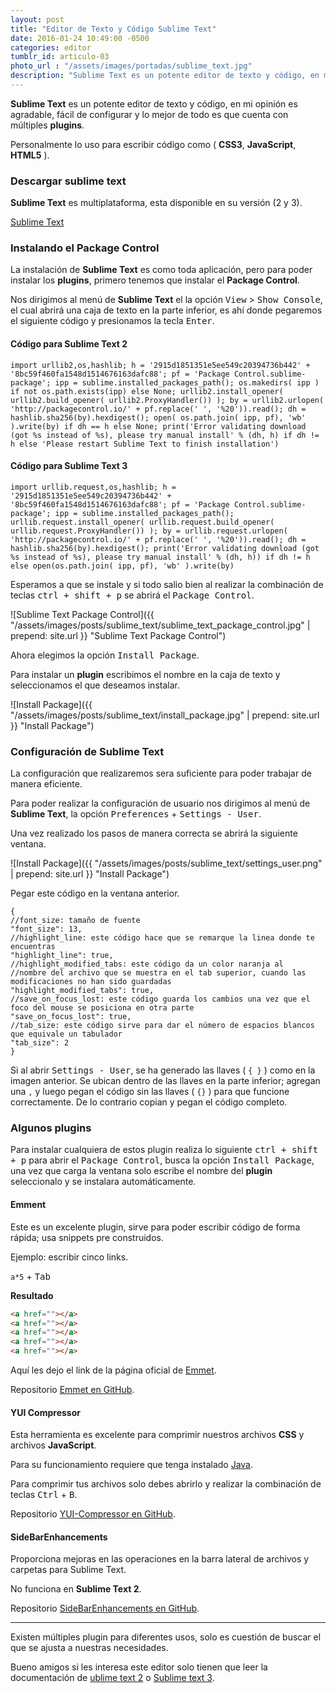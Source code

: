 ```yaml
---
layout: post
title: "Editor de Texto y Código Sublime Text"
date: 2016-01-24 10:49:00 -0500
categories: editor
tumblr_id: articulo-03
photo_url : "/assets/images/portadas/sublime_text.jpg"
description: "Sublime Text es un potente editor de texto y código, en mi opinión es agradable,  fácil de configurar y lo mejor de todo es que cuenta con múltiples plugins"
---
```


**Sublime Text** es un potente editor de texto y código, en mi opinión es agradable,  fácil de configurar y lo mejor de todo es que cuenta con múltiples **plugins**.

Personalmente lo uso para escribir código como ( **CSS3**, **JavaScript**, **HTML5** ).

### Descargar sublime text

**Sublime Text** es multiplataforma, esta disponible en su versión (2 y 3).

<a class="btn btn-link" href="http://www.sublimetext.com/" target="_blank" rel="nofollow">Sublime Text</a>

### Instalando el Package Control

La instalación de **Sublime Text** es como toda aplicación, pero para poder instalar los **plugins**, primero tenemos que instalar el **Package Control**.

Nos dirigimos al menú de **Sublime Text** el la opción <kbd>View</kbd> > <kbd>Show Console</kbd>, el cual abrirá una caja de texto en la parte inferior, es ahí donde pegaremos el siguiente código y presionamos la tecla <kbd>Enter</kbd>.

#### Código para Sublime Text 2
```shell 
import urllib2,os,hashlib; h = '2915d1851351e5ee549c20394736b442' + '8bc59f460fa1548d1514676163dafc88'; pf = 'Package Control.sublime-package'; ipp = sublime.installed_packages_path(); os.makedirs( ipp ) if not os.path.exists(ipp) else None; urllib2.install_opener( urllib2.build_opener( urllib2.ProxyHandler()) ); by = urllib2.urlopen( 'http://packagecontrol.io/' + pf.replace(' ', '%20')).read(); dh = hashlib.sha256(by).hexdigest(); open( os.path.join( ipp, pf), 'wb' ).write(by) if dh == h else None; print('Error validating download (got %s instead of %s), please try manual install' % (dh, h) if dh != h else 'Please restart Sublime Text to finish installation')
```

#### Código para Sublime Text 3

```shell
import urllib.request,os,hashlib; h = '2915d1851351e5ee549c20394736b442' + '8bc59f460fa1548d1514676163dafc88'; pf = 'Package Control.sublime-package'; ipp = sublime.installed_packages_path(); urllib.request.install_opener( urllib.request.build_opener( urllib.request.ProxyHandler()) ); by = urllib.request.urlopen( 'http://packagecontrol.io/' + pf.replace(' ', '%20')).read(); dh = hashlib.sha256(by).hexdigest(); print('Error validating download (got %s instead of %s), please try manual install' % (dh, h)) if dh != h else open(os.path.join( ipp, pf), 'wb' ).write(by)
```

Esperamos a que se instale y si todo salio bien al realizar la combinación de teclas <kbd>ctrl + shift + p</kbd> se abrirá el <kbd>Package Control</kbd>.

![Sublime Text Package Control]({{ "/assets/images/posts/sublime_text/sublime_text_package_control.jpg" | prepend: site.url }} "Sublime Text Package Control")

Ahora elegimos la opción <kbd>Install Package</kbd>.

Para instalar un **plugin** escribimos el nombre en la caja de texto y seleccionamos el que deseamos instalar.

![Install Package]({{ "/assets/images/posts/sublime_text/install_package.jpg" | prepend: site.url }} "Install Package")

### Configuración de Sublime Text

 La configuración que realizaremos sera suficiente para poder trabajar de manera eficiente.

Para poder realizar la configuración de usuario nos dirigimos al menú de **Sublime Text**, la opción <kbd>Preferences</kbd> + <kbd>Settings&nbsp;-&nbsp;User</kbd>.

Una vez realizado los pasos de manera correcta se abrirá la siguiente ventana.

![Install Package]({{ "/assets/images/posts/sublime_text/settings_user.png" | prepend: site.url }} "Install Package")

Pegar este código en la ventana anterior.

```shell
{
//font_size: tamaño de fuente
"font_size": 13,
//highlight_line: este código hace que se remarque la linea donde te encuentras
"highlight_line": true,
//highlight_modified_tabs: este código da un color naranja al 
//nombre del archivo que se muestra en el tab superior, cuando las modificaciones no han sido guardadas
"highlight_modified_tabs": true,
//save_on_focus_lost: este código guarda los cambios una vez que el foco del mouse se posiciona en otra parte
"save_on_focus_lost": true,
//tab_size: este código sirve para dar el número de espacios blancos que equivale un tabulador
"tab_size": 2
}
```

Si al abrir <kbd>Settings&nbsp;-&nbsp;User</kbd>, se ha generado las llaves ( `{ }` ) como en la imagen anterior. Se ubican dentro de las llaves en la parte inferior; agregan una  `,` y luego pegan el código sin las llaves ( `{}` ) para que funcione correctamente. De lo contrario copian y pegan el código completo.

### Algunos plugins

Para instalar cualquiera de estos plugin realiza lo siguiente <kbd>ctrl + shift + p</kbd> para abrir el <kbd>Package Control</kbd>, busca la opción <kbd>Install Package</kbd>, una vez que carga la ventana solo escribe el nombre del **plugin** seleccionalo y se instalara automáticamente.

#### **Emment**
Este es un excelente plugin, sirve para poder escribir código de forma rápida; usa snippets pre construidos.

Ejemplo: escribir cinco links.

`a*5` + <kbd>Tab</kbd>

**Resultado**

```html
<a href=""></a>
<a href=""></a>
<a href=""></a>
<a href=""></a>
<a href=""></a>
```

Aquí les dejo el link de la página oficial de [Emmet](http://emmet.io/).

Repositorio <a class="link" href="https://github.com/emmetio/emmet" target="_blank" rel="nofollow">Emmet en GitHub</a>.

#### **YUI Compressor**

Esta herramienta es excelente para comprimir nuestros archivos **CSS** y archivos **JavaScript**.

Para su funcionamiento requiere que tenga instalado <a class="link" href="https://www.java.com/es/download/" target="_blank" rel="nofollow">Java</a>.

Para comprimir tus archivos solo debes abrirlo y realizar la combinación de teclas <kbd>Ctrl</kbd> + <kbd>B</kbd>.

Repositorio <a class="link" href="https://github.com/leon/YUI-Compressor" target="_blank" rel="nofollow">YUI-Compressor en GitHub</a>.


#### **SideBarEnhancements**

Proporciona mejoras en las operaciones en la barra lateral de archivos y carpetas para Sublime Text.

No funciona en **Sublime Text 2**.

Repositorio <a class="link" href="https://github.com/titoBouzout/SideBarEnhancements" target="_blank" rel="nofollow">SideBarEnhancements en GitHub</a>.

<hr class="separador_post">

<i class="fa fa-quote-left fa-3x fa-pull-left fa-border"></i>Existen múltiples plugin para diferentes usos, solo es cuestión de buscar el que se ajusta a nuestras necesidades.

Bueno amigos si les interesa este editor solo tienen que leer la documentación de <a class="link" href="https://www.sublimetext.com/docs/2/" target="_blank" rel="nofollow">ublime text 2</a> o <a class="link" href="https://www.sublimetext.com/docs/3/" target="_blank" rel="nofollow">Sublime text 3</a>.

